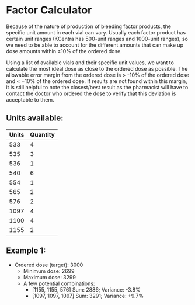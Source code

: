 # Factor Calculator
Because of the nature of production of bleeding factor products, the specific unit amount in each vial can vary. Usually each factor product has certain unit ranges (KCentra has 500-unit ranges and 1000-unit ranges), so we need to be able to account for the different amounts that can make up dose amounts within ±10% of the ordered dose.

Using a list of available vials and their specific unit values, we want to calculate the most ideal dose as close to the ordered dose as possible. The allowable error margin from the ordered dose is > -10% of the ordered dose and < +10% of the ordered dose. If results are not found within this margin, it is still helpful to note the closest/best result as the pharmacist will have to contact the doctor who ordered the dose to verify that this deviation is acceptable to them.

## Units available:
Units | Quantity
------|---------
533 | 4
535 | 3
536 | 1
540 | 6
554 | 1
565 | 2
576 | 2
1097 | 4
1100 | 4
1155 | 2

## Example 1:
* Ordered dose (target): 3000
  * Minimum dose: 2699
  * Maximum dose: 3299
  * A few potential combinations:
    * [1155, 1155, 576] Sum: 2886; Variance: -3.8%
    * [1097, 1097, 1097] Sum: 3291; Variance: +9.7%
